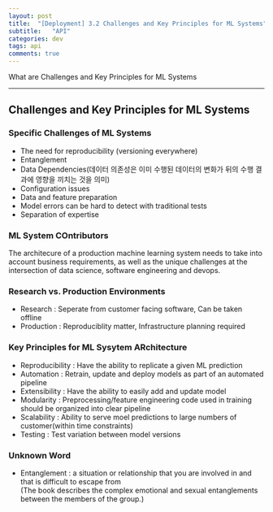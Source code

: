 ```yaml
---
layout: post
title:  "[Deployment] 3.2 Challenges and Key Principles for ML Systems"
subtitle:   "API"
categories: dev
tags: api
comments: true
---
```


What are Challenges and Key Principles for ML Systems

---

## Challenges and Key Principles for ML Systems

### Specific Challenges of ML Systems

- The need for reproducibility (versioning everywhere)
- Entanglement
- Data Dependencies(데이터 의존성은 이미 수행된 데이터의 변화가 뒤의 수행 결과에 영향을 끼치는 것을 의미)
- Configuration issues
- Data and feature preparation
- Model errors can be hard to detect with traditional tests
- Separation of expertise


### ML System COntributors
The architecure of a production machine learning system needs to take into account business requirements, as well as the unique challenges at the intersection of data science, software engineering and devops.


### Research vs. Production Environments
- Research : Seperate from customer facing software, Can be taken offline
- Production : Reproduciblity matter, Infrastructure planning required


### Key Principles for ML Sysytem ARchitecture
- Reproducibility : Have the ability to replicate a given ML prediction
- Automation : Retrain, update and deploy models as part of an automated pipeline
- Extensibility : Have the ability to easily add and update model
- Modularity : Preprocessing/feature engineering code used in training should be organized into clear pipeline
- Scalability : Ability to serve moel predictions to large numbers of customer(within time constraints)
- Testing : Test variation between model versions


### Unknown Word

- Entanglement : a situation or relationship that you are involved in and that is difficult to escape from  
(The book describes the complex emotional and sexual entanglements between the members of the group.)